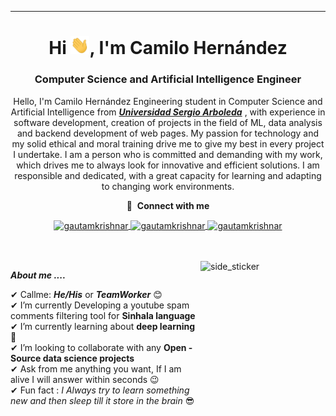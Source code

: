 <hr>
    <h1 align="center">
        Hi <img src="https://raw.githubusercontent.com/ABSphreak/ABSphreak/master/gifs/Hi.gif" width="30px">, I'm Camilo Hernández 
    </h1>
<h3 align="center"> Computer Science and Artificial Intelligence Engineer</h3>

<p align="center">
    Hello, I'm Camilo Hernández Engineering student in Computer Science and Artificial Intelligence
    from <em><a href="https://www.usergioarboleda.edu.co/">  <b>Universidad Sergio Arboleda</b></a> </em>, 
    with experience in software development, creation of projects in the field of ML, data analysis and backend
    development of web pages. My passion for technology and my solid ethical and moral training drive me to give my best in every project I
    undertake. I am a person who is committed and demanding with my work, which drives me to always look for innovative and efficient solutions.
    I am responsible and dedicated, with a great capacity for learning and adapting to changing work environments.
</p>

<p align="center">
    🔗 &nbsp;<b>Connect with me</b>
    <p align="center">
        <a href="mailto: camilohedzz@gmail.com" target="blank">
            <img align="center" src="https://seeklogo.com/images/G/gmail-new-2020-logo-32DBE11BB4-seeklogo.com.png" alt="gautamkrishnar" height="30"width="40" />
        </a>
        <a href="https://www.linkedin.com/in/camilo-hern%C3%A1ndez-02080a237" target="blank">
            <img align="center" src="https://raw.githubusercontent.com/rahuldkjain/github-profile-readme-generator/master/src/images/icons/Social/linked-in-alt.svg" alt="gautamkrishnar" height="30" width="40" />
        </a>
        <a href=https://www.instagram.com/cher_zi/ target="blank">
            <img align="center" src="https://raw.githubusercontent.com/rahuldkjain/github-profile-readme-generator/master/src/images/icons/Social/instagram.svg" alt="gautamkrishnar" height="30" width="40" />
        </a>
</p>



<br><br>
<img align="right" width=200px height=200px alt="side_sticker" src="https://media.giphy.com/media/TEnXkcsHrP4YedChhA/giphy.gif" />

***About me ....***

✔ Callme: ***He/His*** or ***TeamWorker*** 😊 <br>
✔ I’m currently Developing a youtube spam comments filtering tool for **Sinhala language**<br>
✔ I’m currently learning about **deep learning**🥰<br>
✔ I’m looking to collaborate with any **Open - Source data science projects**<br>
✔ Ask from me anything you want, If I am alive I will answer within seconds 😉<br>
✔ Fun fact : *I Always try to learn something new and then sleep till it store in the brain* 😎<br><br><br><br>







 

